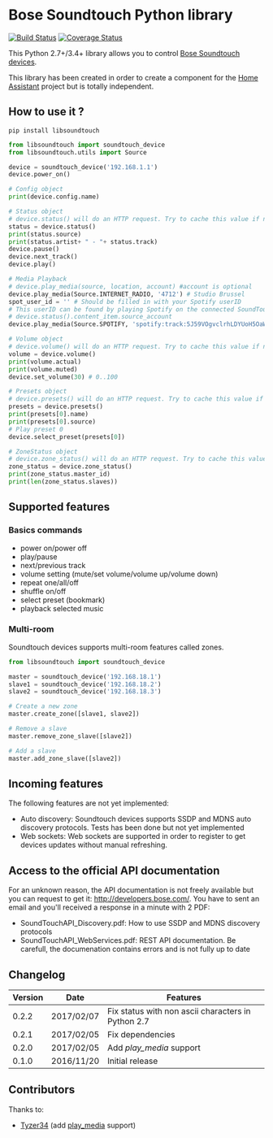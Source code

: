 # Bose Soundtouch Python library

[![Build Status](https://travis-ci.org/CharlesBlonde/libsoundtouch.svg?branch=master)](https://travis-ci.org/CharlesBlonde/libsoundtouch) [![Coverage Status](https://coveralls.io/repos/github/CharlesBlonde/libsoundtouch/badge.svg?branch=master)](https://coveralls.io/github/CharlesBlonde/libsoundtouch?branch=master)

This Python 2.7+/3.4+ library allows you to control [Bose Soundtouch devices](https://www.soundtouch.com/).

This library has been created in order to create a component for the [Home Assistant](https://home-assistant.io/) project but is totally independent.

## How to use it ?


```shell
pip install libsoundtouch
```

```python
from libsoundtouch import soundtouch_device
from libsoundtouch.utils import Source

device = soundtouch_device('192.168.1.1')
device.power_on()

# Config object
print(device.config.name)

# Status object
# device.status() will do an HTTP request. Try to cache this value if needed.
status = device.status()
print(status.source)
print(status.artist+ " - "+ status.track)
device.pause()
device.next_track()
device.play()

# Media Playback
# device.play_media(source, location, account) #account is optional
device.play_media(Source.INTERNET_RADIO, '4712') # Studio Brussel
spot_user_id = '' # Should be filled in with your Spotify userID
# This userID can be found by playing Spotify on the connected SoundTouch speaker, and calling
# device.status().content_item.source_account
device.play_media(Source.SPOTIFY, 'spotify:track:5J59VOgvclrhLDYUoH5OaW', spot_user_id) # Bazart - Goud

# Volume object
# device.volume() will do an HTTP request. Try to cache this value if needed.
volume = device.volume()
print(volume.actual)
print(volume.muted)
device.set_volume(30) # 0..100

# Presets object
# device.presets() will do an HTTP request. Try to cache this value if needed.
presets = device.presets()
print(presets[0].name)
print(presets[0].source)
# Play preset 0
device.select_preset(presets[0])

# ZoneStatus object
# device.zone_status() will do an HTTP request. Try to cache this value if needed.
zone_status = device.zone_status()
print(zone_status.master_id)
print(len(zone_status.slaves))
```

## Supported features

### Basics commands

* power on/power off
* play/pause
* next/previous track
* volume setting (mute/set volume/volume up/volume down)
* repeat one/all/off
* shuffle on/off
* select preset (bookmark)
* playback selected music

### Multi-room

Soundtouch devices supports multi-room features called zones.

```python
from libsoundtouch import soundtouch_device

master = soundtouch_device('192.168.18.1')
slave1 = soundtouch_device('192.168.18.2')
slave2 = soundtouch_device('192.168.18.3')

# Create a new zone
master.create_zone([slave1, slave2])

# Remove a slave
master.remove_zone_slave([slave2])

# Add a slave
master.add_zone_slave([slave2])
```

## Incoming features

The following features are not yet implemented:

* Auto discovery: Soundtouch devices supports SSDP and MDNS auto discovery protocols. Tests has been done but not yet implemented
* Web sockets: Web sockets are supported in order to register to get devices updates without manual refreshing.

## Access to the official API documentation

For an unknown reason, the API documentation is not freely available but you can request to get it: http://developers.bose.com/.
You have to sent an email and you'll received a response in a minute with 2 PDF:
* SoundTouchAPI_Discovery.pdf: How to use SSDP and MDNS discovery protocols
* SoundTouchAPI_WebServices.pdf: REST API documentation. Be carefull, the documenation contains errors and is not fully up to date

## Changelog

| Version |    Date    | Features                                           |
|---------|:----------:|----------------------------------------------------|
| 0.2.2   | 2017/02/07 | Fix status with non ascii characters in Python 2.7 |
| 0.2.1   | 2017/02/05 | Fix dependencies                                   |
| 0.2.0   | 2017/02/05 | Add *play_media* support                           |
| 0.1.0   | 2016/11/20 | Initial release                                    |

## Contributors

Thanks to:

* [Tyzer34](https://github.com/Tyzer34) (add [play_media](https://github.com/CharlesBlonde/libsoundtouch/blob/master/libsoundtouch/device.py#L204) support)
